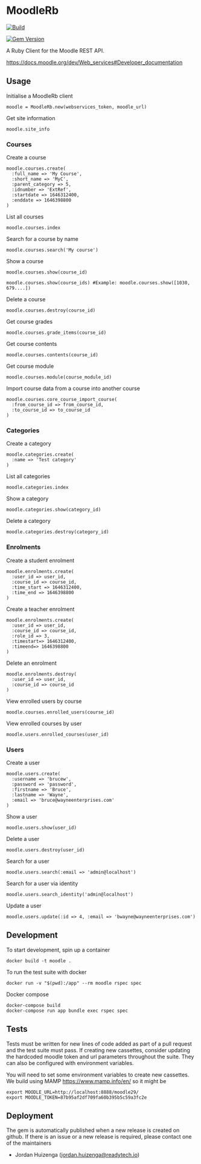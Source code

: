 # MoodleRb

[![Build](https://github.com/jobready/moodle-rb/actions/workflows/build.yml/badge.svg)](https://github.com/jobready/moodle-rb/actions/workflows/build.yml)

[![Gem Version](https://badge.fury.io/rb/moodle_rb.svg)](https://badge.fury.io/rb/moodle_rb)

A Ruby Client for the Moodle REST API.

https://docs.moodle.org/dev/Web_services#Developer_documentation

## Usage

Initialise a MoodleRb client
```
moodle = MoodleRb.new(webservices_token, moodle_url)
```

Get site information
```
moodle.site_info
```

### Courses

Create a course
```
moodle.courses.create(
  :full_name => 'My Course',
  :short_name => 'MyC',
  :parent_category => 5,
  :idnumber => 'ExtRef',
  :startdate => 1646312400,
  :enddate => 1646398800
)
```

List all courses
```
moodle.courses.index
```

Search for a course by name
```
moodle.courses.search('My course')
```

Show a course
```
moodle.courses.show(course_id)
```

```
moodle.courses.show(course_ids) #Example: moodle.courses.show([1030, 679....])
```

Delete a course
```
moodle.courses.destroy(course_id)
```

Get course grades
```
moodle.courses.grade_items(course_id)
```

Get course contents
```
moodle.courses.contents(course_id)
```

Get course module
```
moodle.courses.module(course_module_id)
```

Import course data from a course into another course
```
moodle.courses.core_course_import_course(
  :from_course_id => from_course_id,
  :to_course_id => to_course_id
)
```

### Categories

Create a category
```
moodle.categories.create(
  :name => 'Test category'
)
```

List all categories
```
moodle.categories.index
```

Show a category
```
moodle.categories.show(category_id)
```

Delete a category
```
moodle.categories.destroy(category_id)
```

### Enrolments

Create a student enrolment
```
moodle.enrolments.create(
  :user_id => user_id,
  :course_id => course_id,
  :time_start => 1646312400,
  :time_end => 1646398800
)
```

Create a teacher enrolment
```
moodle.enrolments.create(
  :user_id => user_id,
  :course_id => course_id,
  :role_id => 3,
  :timestart=> 1646312400,
  :timeend=> 1646398800
)
```

Delete an enrolment
```
moodle.enrolments.destroy(
  :user_id => user_id,
  :course_id => course_id
)
```

View enrolled users by course
```
moodle.courses.enrolled_users(course_id)
```

View enrolled courses by user
```
moodle.users.enrolled_courses(user_id)
```

### Users

Create a user
```
moodle.users.create(
  :username => 'brucew',
  :password => 'password',
  :firstname => 'Bruce',
  :lastname => 'Wayne',
  :email => 'bruce@wayneenterprises.com'
)
```

Show a user
```
moodle.users.show(user_id)
```

Delete a user
```
moodle.users.destroy(user_id)
```

Search for a user
```
moodle.users.search(:email => 'admin@localhost')
```

Search for a user via identity
```
moodle.users.search_identity('admin@localhost')
```

Update a user
```
moodle.users.update(:id => 4, :email => 'bwayne@wayneenterprises.com')
```

## Development

To start development, spin up a container

```
docker build -t moodle .
```

To run the test suite with docker


```
docker run -v "$(pwd):/app" --rm moodle rspec spec
```

Docker compose

```
docker-compose build
docker-compose run app bundle exec rspec spec
```

## Tests

Tests must be written for new lines of code added as part of a pull request and the test suite must pass. If creating new cassettes, consider updating the hardcoded moodle token and url parameters throughout the suite. They can also be configured with environment variables.

You will need to set some environment variables to create new cassettes. We build using MAMP https://www.mamp.info/en/ so it might be

```
export MOODLE_URL=http://localhost:8888/moodle29/
export MOODLE_TOKEN=87b95af2df709fa60b395b5c59a3fc2e
```

## Deployment

The gem is automatically published when a new release is created on github. If there is an issue or a new release is required, please contact one of the maintainers

- Jordan Huizenga (jordan.huizenga@readytech.io)
